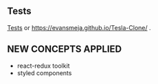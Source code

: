 ## Tests
[Tests](https://evansmeja.github.io/Tesla-Clone//) or https://evansmeja.github.io/Tesla-Clone/ .

## NEW CONCEPTS APPLIED

- react-redux toolkit
- styled components